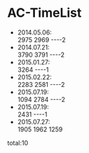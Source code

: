 # AC-TimeList
* 2014.05.06:  
2975 2969    ----2    
* 2014.07.21:  
3790 3791    ----2    
* 2015.01.27:  
3264    ----1     
* 2015.02.22:  
2283 2581    ----2 
* 2015.07.19:  
1094 2784    ----2
* 2015.07.19:  
2431    ----1
* 2015.07.27:  
1905 1962 1259

total:10
